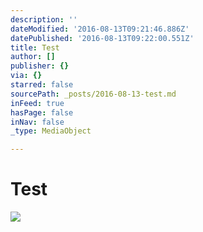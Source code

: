 ```yaml
---
description: ''
dateModified: '2016-08-13T09:21:46.886Z'
datePublished: '2016-08-13T09:22:00.551Z'
title: Test
author: []
publisher: {}
via: {}
starred: false
sourcePath: _posts/2016-08-13-test.md
inFeed: true
hasPage: false
inNav: false
_type: MediaObject

---
```

# Test
![](https://the-grid-user-content.s3-us-west-2.amazonaws.com/1b575497-1fbf-46e1-9e08-b5a5a339a9cc.jpg)